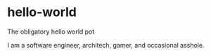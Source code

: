 # hello-world
The obligatory hello world pot

I am a software engineer, architech, gamer, and occasional asshole.
